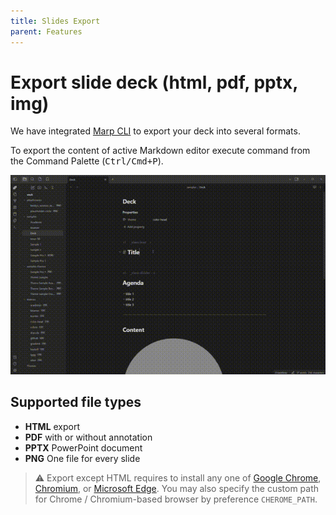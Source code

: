 ```yaml
---
title: Slides Export
parent: Features
---
```


# Export slide deck (html, pdf, pptx, img)

We have integrated [Marp CLI](https://github.com/marp-team/marp-cli/) to export your deck into several formats.

To export the content of active Markdown editor execute command from the Command Palette (<kbd>Ctrl/Cmd+P</kbd>).

![Alt text](pictures/ExportPDF.gif)

## Supported file types

- **HTML** export
- **PDF** with or without annotation
- **PPTX** PowerPoint document
- **PNG** One file for every slide

> ⚠️ Export except HTML requires to install any one of [Google Chrome](https://www.google.com/chrome/), [Chromium](https://www.chromium.org/), or [Microsoft Edge](https://www.microsoft.com/edge). You may also specify the custom path for Chrome / Chromium-based browser by preference `CHEROME_PATH`.